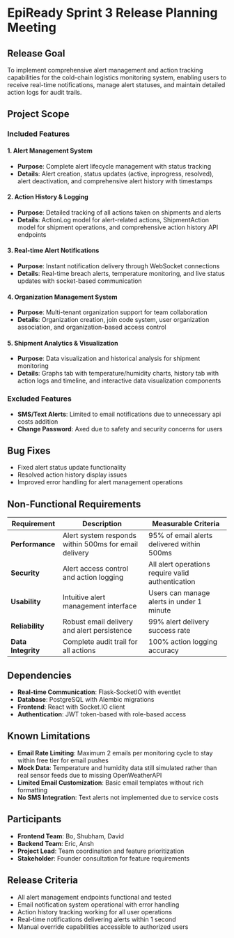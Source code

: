 # EpiReady Sprint 3 Release Planning Meeting

## Release Goal
To implement comprehensive alert management and action tracking capabilities for the cold-chain logistics monitoring system, enabling users to receive real-time notifications, manage alert statuses, and maintain detailed action logs for audit trails.

## Project Scope

### Included Features

#### 1. Alert Management System
- **Purpose**: Complete alert lifecycle management with status tracking
- **Details**: Alert creation, status updates (active, inprogress, resolved), alert deactivation, and comprehensive alert history with timestamps

#### 2. Action History & Logging
- **Purpose**: Detailed tracking of all actions taken on shipments and alerts
- **Details**: ActionLog model for alert-related actions, ShipmentAction model for shipment operations, and comprehensive action history API endpoints

<!-- #### 3. Manual Override Capabilities
- **Purpose**: Allow users to manually control alert statuses and actions
- **Details**: Alert status override functionality, action creation and management, and user permission-based access control -->

#### 3. Real-time Alert Notifications
- **Purpose**: Instant notification delivery through WebSocket connections
- **Details**: Real-time breach alerts, temperature monitoring, and live status updates with socket-based communication

#### 4. Organization Management System
- **Purpose**: Multi-tenant organization support for team collaboration
- **Details**: Organization creation, join code system, user organization association, and organization-based access control

#### 5. Shipment Analytics & Visualization
- **Purpose**: Data visualization and historical analysis for shipment monitoring
- **Details**: Graphs tab with temperature/humidity charts, history tab with action logs and timeline, and interactive data visualization components

### Excluded Features
- **SMS/Text Alerts**: Limited to email notifications due to unnecessary api costs addition
- **Change Password**: Axed due to safety and security concerns for users
## Bug Fixes
- Fixed alert status update functionality
- Resolved action history display issues
- Improved error handling for alert management operations

## Non-Functional Requirements

| Requirement    | Description                                                         | Measurable Criteria                          |
|----------------|---------------------------------------------------------------------|----------------------------------------------|
| **Performance** | Alert system responds within 500ms for email delivery             | 95% of email alerts delivered within 500ms    |
| **Security**    | Alert access control and action logging                           | All alert operations require valid authentication |
| **Usability**   | Intuitive alert management interface                              | Users can manage alerts in under 1 minute     |
| **Reliability** | Robust email delivery and alert persistence                       | 99% alert delivery success rate               |
| **Data Integrity** | Complete audit trail for all actions                            | 100% action logging accuracy                  |

## Dependencies
- **Real-time Communication**: Flask-SocketIO with eventlet
- **Database**: PostgreSQL with Alembic migrations
- **Frontend**: React with Socket.IO client
- **Authentication**: JWT token-based with role-based access

## Known Limitations
- **Email Rate Limiting**: Maximum 2 emails per monitoring cycle to stay within free tier for email pushes
- **Mock Data**: Temperature and humidity data still simulated rather than real sensor feeds due to missing OpenWeatherAPI
- **Limited Email Customization**: Basic email templates without rich formatting
- **No SMS Integration**: Text alerts not implemented due to service costs

## Participants
- **Frontend Team**: Bo, Shubham, David
- **Backend Team**: Eric, Ansh
- **Project Lead**: Team coordination and feature prioritization
- **Stakeholder**: Founder consultation for feature requirements

## Release Criteria
- All alert management endpoints functional and tested
- Email notification system operational with error handling
- Action history tracking working for all user operations
- Real-time notifications delivering alerts within 1 second
- Manual override capabilities accessible to authorized users
